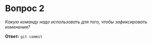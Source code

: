 # Вопрос 2

*Какую команду надо использовать для того, чтобы зафиксировать изменения?*


**Ответ:** `git commit`
